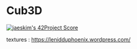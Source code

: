 # Cub3D

[![jaeskim's 42Project Score](https://badge42.herokuapp.com/api/project/clorin/cub3d)](https://github.com/JaeSeoKim/badge42)

textures : https://lenidduphoenix.wordpress.com/
